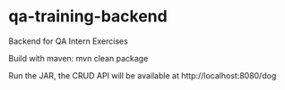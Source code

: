 # qa-training-backend
Backend for QA Intern Exercises 


Build with maven:
mvn clean package

Run the JAR, the CRUD API will be available at http://localhost:8080/dog